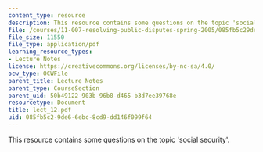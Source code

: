 ```yaml
---
content_type: resource
description: This resource contains some questions on the topic 'social security'.
file: /courses/11-007-resolving-public-disputes-spring-2005/085fb5c29de66ebc8cd9dd146f099f64_lect_12.pdf
file_size: 11550
file_type: application/pdf
learning_resource_types:
- Lecture Notes
license: https://creativecommons.org/licenses/by-nc-sa/4.0/
ocw_type: OCWFile
parent_title: Lecture Notes
parent_type: CourseSection
parent_uid: 50b49122-903b-96b8-d465-b3d7ee39768e
resourcetype: Document
title: lect_12.pdf
uid: 085fb5c2-9de6-6ebc-8cd9-dd146f099f64
---
```

This resource contains some questions on the topic 'social security'.